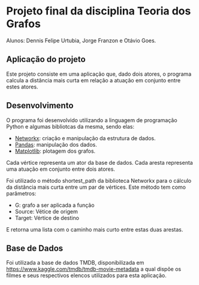 # Projeto final da disciplina Teoria dos Grafos

Alunos: Dennis Felipe Urtubia, Jorge Franzon e Otávio Goes.

## Aplicação do projeto

Este projeto consiste em uma aplicação que, dado dois atores, o programa calcula a distância mais curta em relação a atuação em conjunto entre estes atores.

## Desenvolvimento

O programa foi desenvolvido utilizando a linguagem de programação Python e algumas bibliotcas da mesma, sendo elas:

- [Networkx](https://networkx.github.io): criação e manipulação da estrutura de dados.
- [Pandas](https://pandas.pydata.org/): manipulação dos dados.
- [Matplotlib](https://matplotlib.org/): plotagem dos grafos.

Cada vértice representa um ator da base de dados. Cada aresta representa uma atuação em conjunto entre dois atores.

Foi utilizado o método shortest_path da biblioteca Networkx para o cálculo da distância mais curta entre um par de vértices. Este método tem como parâmetros:

- G: grafo a ser aplicada a função
- Source: Vétice de origem
- Target: Vértice de destino

E retorna uma lista com o caminho mais curto entre estas duas arestas.

## Base de Dados

Foi utilizada a base de dados TMDB, disponibilizada em https://www.kaggle.com/tmdb/tmdb-movie-metadata a qual dispõe os filmes e seus respectivos elencos utilizados para esta aplicação.
